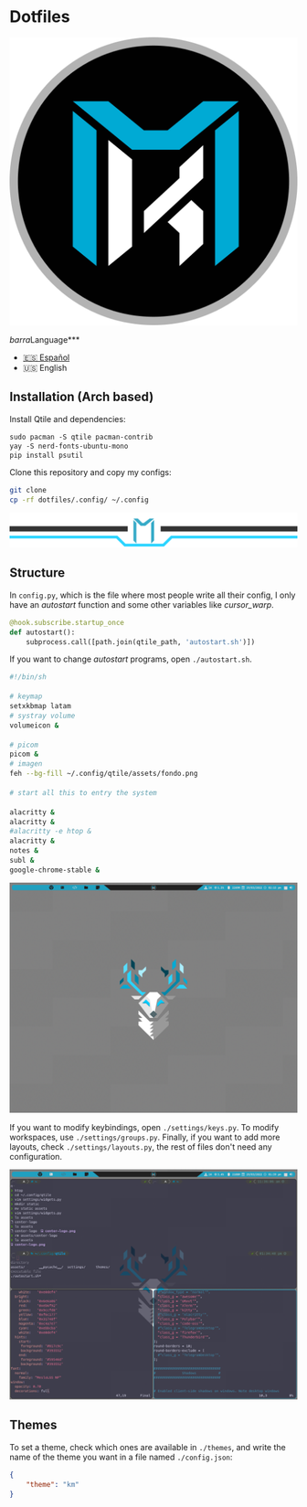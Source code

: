 # Dotfiles
![km](./.config/qtile/assets/center-logo.png)

*barra*Language***
- [🇪🇸 Español](./README.es.md)
- 🇺🇸 English

## Installation (Arch based)

Install Qtile and dependencies:

```
sudo pacman -S qtile pacman-contrib
yay -S nerd-fonts-ubuntu-mono
pip install psutil
```

Clone this repository and copy my configs:

```bash
git clone
cp -rf dotfiles/.config/ ~/.config
```
![bar](./screenshot/barra.png)
## Structure

In ```config.py```, which is the file where most people write all their config,
I only have an *autostart* function and some other variables like
*cursor_warp*.

```python
@hook.subscribe.startup_once
def autostart():
    subprocess.call([path.join(qtile_path, 'autostart.sh')])
```

If you want to change *autostart* programs, open  ```./autostart.sh```.

```bash
#!/bin/sh

# keymap
setxkbmap latam
# systray volume
volumeicon &

# picom
picom &
# imagen
feh --bg-fill ~/.config/qtile/assets/fondo.png

# start all this to entry the system

alacritty &
alacritty & 
#alacritty -e htop &
alacritty &
notes &
subl &
google-chrome-stable &
```

![screen1](./screenshot/1.png)

If you want to modify keybindings, open ```./settings/keys.py```. To modify
workspaces, use ```./settings/groups.py```. Finally, if you want to add more
layouts, check ```./settings/layouts.py```, the rest of files don't need any
configuration.

![screen2](./screenshot/2.png)

## Themes

To set a theme, check which ones are available in ```./themes```, and write
the name of the theme you want in a file named ```./config.json```:

```json
{
    "theme": "km"
}
